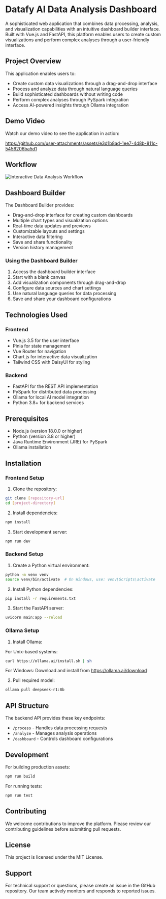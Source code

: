 # Datafy AI Data Analysis Dashboard

A sophisticated web application that combines data processing, analysis, and visualization capabilities with an intuitive dashboard builder interface. Built with Vue.js and FastAPI, this platform enables users to create custom visualizations and perform complex analyses through a user-friendly interface.

## Project Overview

This application enables users to:
- Create custom data visualizations through a drag-and-drop interface
- Process and analyze data through natural language queries
- Build sophisticated dashboards without writing code
- Perform complex analyses through PySpark integration
- Access AI-powered insights through Ollama integration

## Demo Video

Watch our demo video to see the application in action:


https://github.com/user-attachments/assets/e3d1b8ad-1ee7-4d8b-811c-5456206ba5d1


## Workflow

![Interactive Data Analysis Workflow](./workflow.png)

## Dashboard Builder

The Dashboard Builder provides:
- Drag-and-drop interface for creating custom dashboards
- Multiple chart types and visualization options
- Real-time data updates and previews
- Customizable layouts and settings
- Interactive data filtering
- Save and share functionality
- Version history management

### Using the Dashboard Builder

1. Access the dashboard builder interface
2. Start with a blank canvas
3. Add visualization components through drag-and-drop
4. Configure data sources and chart settings
5. Use natural language queries for data processing
6. Save and share your dashboard configurations

## Technologies Used

### Frontend
- Vue.js 3.5 for the user interface
- Pinia for state management
- Vue Router for navigation
- Chart.js for interactive data visualization
- Tailwind CSS with DaisyUI for styling

### Backend
- FastAPI for the REST API implementation
- PySpark for distributed data processing
- Ollama for local AI model integration
- Python 3.8+ for backend services

## Prerequisites

- Node.js (version 18.0.0 or higher)
- Python (version 3.8 or higher)
- Java Runtime Environment (JRE) for PySpark
- Ollama installation

## Installation

### Frontend Setup

1. Clone the repository:
```bash
git clone [repository-url]
cd [project-directory]
```

2. Install dependencies:
```bash
npm install
```

3. Start development server:
```bash
npm run dev
```

### Backend Setup

1. Create a Python virtual environment:
```bash
python -m venv venv
source venv/bin/activate  # On Windows, use: venv\Scripts\activate
```

2. Install Python dependencies:
```bash
pip install -r requirements.txt
```

3. Start the FastAPI server:
```bash
uvicorn main:app --reload
```

### Ollama Setup

1. Install Ollama:

For Unix-based systems:
```bash
curl https://ollama.ai/install.sh | sh
```

For Windows:
Download and install from https://ollama.ai/download

2. Pull required model:
```bash
ollama pull deepseek-r1:8b
```

## API Structure

The backend API provides these key endpoints:
- `/process` - Handles data processing requests
- `/analyze` - Manages analysis operations
- `/dashboard` - Controls dashboard configurations

## Development

For building production assets:
```bash
npm run build
```

For running tests:
```bash
npm run test
```

## Contributing

We welcome contributions to improve the platform. Please review our contributing guidelines before submitting pull requests.

## License

This project is licensed under the MIT License.

## Support

For technical support or questions, please create an issue in the GitHub repository. Our team actively monitors and responds to reported issues.
